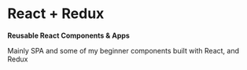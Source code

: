 # React + Redux
<strong> Reusable React Components & Apps </strong>
<p>
  Mainly SPA and some of my beginner components built with React, and Redux
</p>
